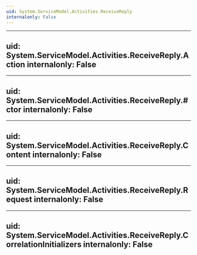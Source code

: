 ```yaml
---
uid: System.ServiceModel.Activities.ReceiveReply
internalonly: False
---
```


---
uid: System.ServiceModel.Activities.ReceiveReply.Action
internalonly: False
---

---
uid: System.ServiceModel.Activities.ReceiveReply.#ctor
internalonly: False
---

---
uid: System.ServiceModel.Activities.ReceiveReply.Content
internalonly: False
---

---
uid: System.ServiceModel.Activities.ReceiveReply.Request
internalonly: False
---

---
uid: System.ServiceModel.Activities.ReceiveReply.CorrelationInitializers
internalonly: False
---
